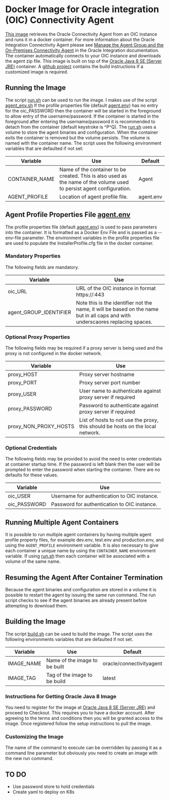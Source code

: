 # Docker Image for Oracle integration (OIC) Connectivity Agent
[This image][DockerHub] retrieves the Oracle Connectivity Agent from an OIC instance and runs it in a docker container.
For more information about the Oracle Integration Connectivity Agent please see [Manage the Agent Group and the On-Premises Connectivity Agent][] in the Oracle Integration documentation.
The container automatically connects to your OIC instance and downloads the agent zip file.
This image is built on top of the [Oracle Java 8 SE (Server JRE)] container.
A [github project][GitHub] contains the build instructions if a customized image is required.

## Running the Image
The script [run.sh][] can be used to run the image. I makes use of the script [agent_env.sh][]
If the profile properties file (default [agent.env][]) has no entry for the oic_PASSWORD then the container will be started in the foreground to allow entry of the username/password.
If the container is started in the foreground after entering the username/password it is recommended to detach from the container (default keystroke is ^P^Q). 
The [run.sh][] uses a volume to store the agent binaries and configuration.
When the container exits the container is removed but the volume persists. 
The volume is named with the container name.
The script uses the following environment variables that are defaulted if not set:

|Variable|Use|Default|
|--------|---|-------|
|CONTAINER_NAME|Name of the container to be created.  This is also used as the name of the volume used to persist agent configuration.|Agent|
|AGENT_PROFILE|Location of agent profile file.|agent.env|

## Agent Profile Properties File [agent.env][]
The profile properties file (default [agent.env][]) is used to pass parameters into the container.
It is formatted as a Docker Env File and is passed as a --env-file parameter.
The environment variables in the profile properties file are used to populate the InstallerProfile.cfg file in the docker container.

### Mandatory Properties
The following fields are mandatory.

|Variable|Use|
|--------|---|
|oic_URL|URL of the OIC instance in format https://<hostname>:443|
|agent_GROUP_IDENTIFIER|Note this is the identifier not the name, it will be based on the name but in all caps and with underscaores replacing spaces.|

### Optional Proxy Properties
The following fields may be required if a proxy server is being used and the proxy is not configured in the docker network.

|Variable|Use|
|--------|---|
|proxy_HOST|Proxy server hostname|
|proxy_PORT|Proxy server port number|
|proxy_USER|User name to authenticate against proxy server if required|
|proxy_PASSWORD|Password to authenticate against proxy server if required|
|proxy_NON_PROXY_HOSTS|List of hosts to not use the proxy, this should be hosts on the local network.|

### Optional Credentials
The following fields may be provided to avoid the need to enter credentials at container startup time.
If the password is left blank then the user will be prompted to enter the password when starting the container.
There are no defaults for these values.

|Variable|Use|
|--------|---|
|oic_USER|Username for authentication to OIC instance.|
|oic_PASSWORD|Password for authentication to OIC instance.|

## Running Multiple Agent Containers
It is possible to run multiple agent containers by having multiple agent profile property files, for example dev.env, test.env and production.env, and using the `AGENT_PROFILE` environment variable.
It is also necessary to give each container a unique name by using the `CONTAINER_NAME` environment variable.
If using [run.sh][] then each container will be associated with a volume of the same name.

## Resuming the Agent After Container Termination
Because the agent binaries and configuration are stored in a volume it is possible to restart the agent by issuing the same run command.
The run script checks to see if the agent binaries are already present before attempting to download them.

## Building the Image
The script [build.sh][] can be used to build the image.
The script uses the following environments variables that are defaulted if not set.

|Variable|Use|Default|
|--------|---|-------|
|IMAGE_NAME|Name of the image to be built|oracle/connectivityagent|
|IMAGE_TAG|Tag of the image to be build|latest|

### Instructions for Getting Oracle Java 8 Image
You need to register for the image at [Oracle Java 8 SE (Server JRE)] and proceed to Checkout.
This requires you to have a docker account.
After agreeing to the terms and conditions then you will be granted access to the image.
Once registered follow the setup instructions to pull the image.

### Customizing the Image
The name of the command to execute can be overridden by passing it as a command line parameter but obviously you need to create an image with the new run command.

## TO DO
* Use password store to hold credentials
* Create yaml to deploy on K8s

[Manage the Agent Group and the On-Premises Connectivity Agent]: https://docs.oracle.com/en/cloud/paas/integration-cloud/integrations-user/managing-agent-groups-and-connectivity-agent.html
[Download and Install the Agent]: https://docs.oracle.com/en/cloud/paas/integration-cloud/integrations-user/agent-download-and-installation.html#GUID-932D53E0-69F1-42E2-8F9C-B2CB3B69A5B4
[Oracle Java 8 SE (Server JRE)]: https://store.docker.com/images/oracle-serverjre-8
[build.sh]: https://raw.githubusercontent.com/AntonyJR/Oracle-Connectivity-Agent/master/build.sh
[run.sh]: https://raw.githubusercontent.com/AntonyJR/Oracle-Connectivity-Agent/master/run.sh
[agent_env.sh]: https://raw.githubusercontent.com/AntonyJR/Oracle-Connectivity-Agent/master/agent_env.sh
[agent.env]: https://raw.githubusercontent.com/AntonyJR/Oracle-Connectivity-Agent/master/agent.env
[DockerHub]: https://hub.docker.com/r/antonyjreynolds/connectivityagent
[GitHub]: https://github.com/AntonyJR/Oracle-Connectivity-Agent
